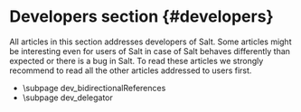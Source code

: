 Developers section {#developers}
==========

All articles in this section addresses developers of Salt. Some articles might be interesting even for users of Salt in case of Salt behaves differently than expected or there is a bug in Salt. To read these articles we strongly recommend to read all the other articles addressed to users first. 


- \subpage dev_bidirectionalReferences
- \subpage dev_delegator